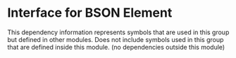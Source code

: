 
# Interface for BSON Element
This dependency information represents symbols that are used in this group but defined in other modules.  Does not include symbols used in this group that are defined inside this module.
(no dependencies outside this module)
